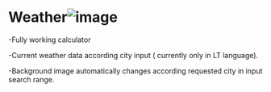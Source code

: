 # Weather![image](https://user-images.githubusercontent.com/88852500/160772250-f2762e54-4743-4718-b498-7017636854e9.png)

-Fully working calculator 

-Current weather data according city input ( currently only in LT language).

-Background image automatically changes according requested city in input search range.
